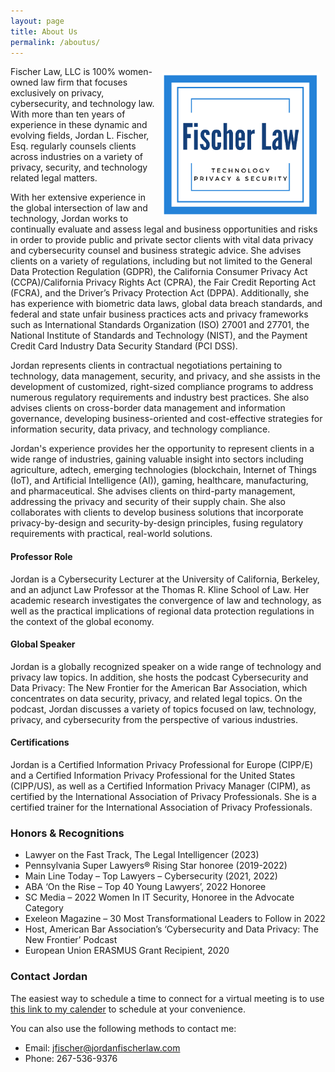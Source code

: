 ```yaml
---
layout: page
title: About Us
permalink: /aboutus/
---
```


<img style="float: right; width:50%; height:50%; margin:10px; " src="/images/Fischer%20Law%20Logo%20High%20Res%20cropped.png">

Fischer Law, LLC is 100% women-owned law firm that focuses exclusively on privacy, cybersecurity, and technology law. With more than ten years of experience in these dynamic and evolving fields, Jordan L. Fischer, Esq. regularly counsels clients across industries on a variety of privacy, security, and technology related legal matters.

With her extensive experience in the global intersection of law and technology, Jordan works to continually evaluate and assess legal and business opportunities and risks in order to provide public and private sector clients with vital data privacy and cybersecurity counsel and business strategic advice. She advises clients on a variety of regulations, including but not limited to the General Data Protection Regulation (GDPR), the California Consumer Privacy Act (CCPA)/California Privacy Rights Act (CPRA), the Fair Credit Reporting Act (FCRA), and the Driver’s Privacy Protection Act (DPPA). Additionally, she has experience with biometric data laws, global data breach standards, and federal and state unfair business practices acts and privacy frameworks such as International Standards Organization (ISO) 27001 and 27701, the National Institute of Standards and Technology (NIST), and the Payment Credit Card Industry Data Security Standard (PCI DSS).

Jordan represents clients in contractual negotiations pertaining to technology, data management, security, and privacy, and she assists in the development of customized, right-sized compliance programs to address numerous regulatory requirements and industry best practices. She also advises clients on cross-border data management and information governance, developing business-oriented and cost-effective strategies for information security, data privacy, and technology compliance.

Jordan's experience provides her the opportunity to represent clients in a wide range of industries, gaining valuable insight into sectors including agriculture, adtech, emerging technologies (blockchain, Internet of Things (IoT), and Artificial Intelligence (AI)), gaming, healthcare, manufacturing, and pharmaceutical. She advises clients on third-party management, addressing the privacy and security of their supply chain. She also collaborates with clients to develop business solutions that incorporate privacy-by-design and security-by-design principles, fusing regulatory requirements with practical, real-world solutions.

#### Professor Role

Jordan is a Cybersecurity Lecturer at the University of California, Berkeley, and an adjunct Law Professor at the Thomas R. Kline School of Law. Her academic research investigates the convergence of law and technology, as well as the practical implications of regional data protection regulations in the context of the global economy.

#### Global Speaker

Jordan is a globally recognized speaker on a wide range of technology and privacy law topics. In addition, she hosts the podcast Cybersecurity and Data Privacy: The New Frontier for the American Bar Association, which concentrates on data security, privacy, and related legal topics. On the podcast, Jordan discusses a variety of topics focused on law, technology, privacy, and cybersecurity from the perspective of various industries.

#### Certifications

Jordan is a Certified Information Privacy Professional for Europe (CIPP/E) and a Certified Information Privacy Professional for the United States (CIPP/US), as well as a Certified Information Privacy Manager (CIPM), as certified by the International Association of Privacy Professionals. She is a certified trainer for the International Association of Privacy Professionals.

### Honors & Recognitions

* Lawyer on the Fast Track, The Legal Intelligencer (2023)
* Pennsylvania Super Lawyers® Rising Star honoree (2019-2022)
* Main Line Today – Top Lawyers – Cybersecurity (2021, 2022)
* ABA ‘On the Rise – Top 40 Young Lawyers’, 2022 Honoree 
* SC Media – 2022 Women In IT Security, Honoree in the Advocate Category
* Exeleon Magazine – 30 Most Transformational Leaders to Follow in 2022
* Host, American Bar Association’s ‘Cybersecurity and Data Privacy: The New Frontier’ Podcast
* European Union ERASMUS Grant Recipient, 2020

### Contact Jordan

The easiest way to schedule a time to connect for a virtual meeting is to use [this link to my calender](https://calendly.com/jordan-fischer/15min) to schedule at your convenience. 

You can also use the following methods to contact me:

* Email: [jfischer@jordanfischerlaw.com](mailto:jordan@jordanfischerlaw.com)
* Phone: 267-536-9376
